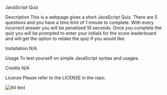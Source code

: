 JavaScript Quiz

Description
This is a webpage gives a short JavaScript Quiz. There are 5 questions and you have a time limit of 1 minute to complete. With every incorrect answer you will be penalized 10 seconds. Once you complete the quiz you will be prompted to enter your initials for the score leaderboard and will get the option to retake the quiz if you would like.

Installation
N/A

Usage
To test yourself on simple JavaScript syntax and usages.

Credits
N/A

License
Please refer to the LICENSE in the repo.

![Alt text](passgen.jpg)

